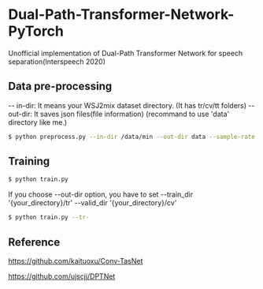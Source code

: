 # Dual-Path-Transformer-Network-PyTorch
Unofficial implementation of Dual-Path Transformer Network for speech separation(Interspeech 2020)

## Data pre-processing

-- in-dir: It means your WSJ2mix dataset directory. (It has tr/cv/tt folders)
-- out-dir: It saves json files(file information) (recommand to use 'data' directory like me.)

```bash
$ python preprocess.py --in-dir /data/min --out-dir data --sample-rate 8000
```

## Training

```bash
$ python train.py
```

If you choose --out-dir option, you have to set --train_dir '{your_directory}/tr' --valid_dir '{your_directory}/cv' 

```bash
$ python train.py --tr-
```

## Reference

https://github.com/kaituoxu/Conv-TasNet

https://github.com/ujscjj/DPTNet
